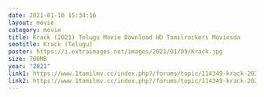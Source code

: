 ```yaml
---
date: 2021-01-10 15:34:16
layout: movie
category: movie
title: Krack (2021) Telugu Movie Download HD Tamilrockers Moviesda
seotitle: Krack (Telugu)
poster: https://i.extraimages.net/images/2021/01/09/Krack.jpg
size: 700MB
year: "2021"
link1: https://www.1tamilmv.cc/index.php?/forums/topic/114349-krack-2021-telugu-hq-dvdsrc-1080p-720p-23gb-14gb-900mb-x264-xvid-700mb-400mb-200mb-hq-line-audio-mp3/
link2: https://www.1tamilmv.cc/index.php?/forums/topic/114349-krack-2021-telugu-hq-dvdsrc-1080p-720p-23gb-14gb-900mb-x264-xvid-700mb-400mb-200mb-hq-line-audio-mp3/
---
```

